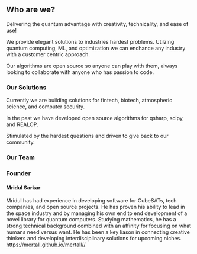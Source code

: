 ## Who are we? 
Delivering the quantum advantage with creativity, technicality, and ease of use!    

We provide elegant solutions to industries hardest problems. Utilzing quantum computing, ML, and optimization we can enchance any industry with a customer centric approach. 

Our algorithms are open source so anyone can play with them, always looking to collaborate with anyone who has passion to code.

### Our Solutions

Currently we are building solutions for fintech, biotech, atmospheric science, and computer security.

In the past we have developed open source algorithms for qsharp, scipy, and REALOP.

Stimulated by the hardest questions and driven to give back to our community.

### Our Team

### Founder
#### Mridul Sarkar    
Mridul has had experience in developing software for CubeSATs, tech companies, and open source projects. He has proven his ability to lead in the space industry and by managing his own end to end development of a novel library for quantum computers. Studying mathematics, he has a strong technical background combined with an affinity for focusing on what humans need versus want. He has been a key liason in connecting creative thinkers and developing interdisciplinary solutions for upcoming niches.     https://mertall.github.io/mertall//
